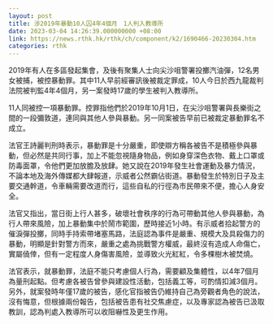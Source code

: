 ```yaml
---
layout: post
title: 涉2019年暴動10人囚4年4個月　1人判入教導所
date: 2023-03-04 14:26:39.000000000 +08:00
link: https://news.rthk.hk/rthk/ch/component/k2/1690466-20230304.htm
categories: rthk
---
```


2019年有人在多區發起集會，及後有聚集人士向尖沙咀警署投擲汽油彈，12名男女被捕，被控暴動罪。其中11人早前經審訊後被裁定罪成，10人今日於西九龍裁判法院被判監4年4個月，另一案發時17歲的學生被判入教導所。

11人同被控一項暴動罪。控罪指他們於2019年10月1日，在尖沙咀警署與長樂街之間的一段彌敦道，連同與其他人參與暴動。另一同案被告早前已被裁定暴動罪名不成立。

法官王詩麗判刑時表示，暴動罪是十分嚴重，即使辯方稱各被告不是積極參與暴動，但必然是共同行事，加上不能忽視隨身物品，例如身穿深色衣物、戴上口罩或防毒面罩，令他們更加放膽及放肆。她又說在2019年發生社會運動及暴力情況，不論本地及海外傳媒都大肆報道，示威者公然霸佔街道。暴動發生於特別日子及主要交通幹道，令車輛需要改道而行，這些自私的行徑為市民帶來不便，擔心人身安全。

法官又指出，當日街上行人甚多，破壞社會秩序的行為可帶動其他人參與暴動，為行人帶來風險，加上暴動集中於鬧市範圍，歷時接近1小時。有示威者拾起警方的催淚彈投擲，同時手持索帶堵塞馬路，法庭認為事件是嚴重、規模大及具殺傷力的暴動，明顯是針對警方而來，嚴重之處為挑戰警方權威，最終沒有造成人命傷亡，實屬僥倖，但有一定程度人身傷害風險，並導致火光紅紅，令多棵樹木被焚燒。

法官表示，就暴動罪，法庭不能只考慮個人行為，需要顧及集體性，以4年7個月為量刑起點。但考慮各被告曾參與建設性活動，包括義工等，可酌情扣減3個月。另外，就案發時年僅17歲的被告，感化官指被告仍維持自己為旁觀者角色的說法，沒有悔意，但根據兩份報告，包括被告患有社交焦慮症，以及專家認為被告已汲取教訓，認為判處入教導所可以收阻嚇性及更生作用。
